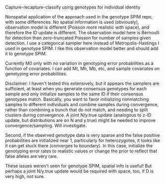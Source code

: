 Capture-recapture-classify using genotypes for individual identity

Nonspatial application of the approach used in the genotype SPIM repo, with some differences. No spatial information is used (obviously), observation model is different (Poisson more realistic with space), and therefore the ID update is different. The observation model here is Bernoulli for detection then zero-truncated Poisson for number of samples given detection. I use a categorical sampler here instead of Metropolis-Hastings I used in genotype SPIM. I like this observation model better and should add it to genotype SPIM.

Currently M0 only with no variation in genotyping error probabilities as a function of covariates. I can add Mt, Mh, Mb, etc, and 
sample covariates on genotyping error probabilities.

Disclaimer: I haven't tested this extensively, but it appears the samplers are sufficient, at least when you generate consensus genotypes for each sample and only initialize samples to the same ID if their consensus genotypes match. Basically, you want to favor initializing nonmatching samples to different individuals and combine samples during convergence, rather than combining a bunch that do not match, and needing to split clusters during convergence. A joint N/y.true update (analogous to z-ID update, but distributions are on N and y.true) might be needed to improve convergence/sampling. Will investigate.

Second, if the observed genotype data is very sparse and the false positive probabilities are initialized near 1, particularly for heterozygotes, it looks like it can get stuck there (converges to boundary). In this case, initialize the genotyping error rates to realistic values or change the prior to reflect that false alleles are very rare.

These issues weren't seen for genotype SPIM, spatial info is useful! But perhaps a joint N/y.true update would be required with space, too, if D is very high, not sure.
